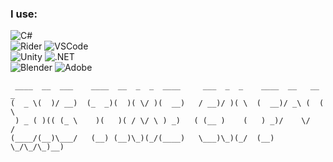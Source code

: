 

### I use:
![C#](https://img.shields.io/badge/c%23-9a4993.svg?style=for-the-badge&logo=c-sharp&logoColor=white)
<br>
![Rider](https://img.shields.io/badge/Rider-da4643?style=for-the-badge&logo=Rider&logoColor=white)
![VSCode](https://img.shields.io/badge/VSCode-0078D4?style=for-the-badge&logo=visual%20studio%20code&logoColor=white)
<br>
![Unity](https://img.shields.io/badge/unity-%23239120.svg?style=for-the-badge&logo=unity&logoColor=white)
![.NET](https://img.shields.io/badge/.NET-512BD4?style=for-the-badge&logo=dotnet&logoColor=white)
<br>
![Blender](https://img.shields.io/badge/blender-%23F5792A.svg?style=for-the-badge&logo=blender&logoColor=white)
![Adobe](https://img.shields.io/badge/adobe-%23FF0000.svg?style=for-the-badge&logo=adobe&logoColor=white)

```
‎ ____‎ ‎ __‎ ‎ ___‎ ‎ ‎ ‎ ____‎ ‎ __‎ ‎ _‎ ‎ _‎ ‎ ____‎ ‎ ‎ ‎ ‎ ___‎ ‎ _‎ ‎ _‎ ‎ ‎ ‎ ____‎ ‎ __‎ ‎ ‎ __‎ _‎ 
(‎‎ ‎ _‎‎ \(‎‎ ‎ )/‎‎ __)‎‎ ‎ (_‎ ‎ _)(‎ ‎ )(‎ \/‎ )(‎ ‎ __)‎ ‎ ‎ /‎ __)/‎ )(‎ \‎ ‎ (‎ ‎ __)/‎ _\‎ (‎ ‎ (‎ \
‎ )‎ _‎ (‎ )((‎ (_‎ \‎ ‎ ‎ ‎ )(‎ ‎ ‎ )(‎ /‎ \/‎ \‎ )‎ _)‎ ‎ ‎ (‎ (__‎ )‎ ‎ ‎ ‎ (‎ ‎ ‎ ) _)/‎ ‎ ‎ ‎ \/‎ ‎ ‎ ‎ /
(____/(__)\___/‎ ‎ ‎ (__)‎ (__)\_)(_/(____)‎ ‎ ‎ \___)\_)(_/‎ ‎ (__)‎ \_/\_/\_)__)

```
<!--
**jimxcds/jimxcds** is a ✨ _special_ ✨ repository because its `README.md` (this file) appears on your GitHub profile.

Here are some ideas to get you started:

- 🔭 I’m currently working on ...
- 🌱 I’m currently learning ...
- 👯 I’m looking to collaborate on ...
- 🤔 I’m looking for help with ...
- 💬 Ask me about ...
- 📫 How to reach me: ...
- 😄 Pronouns: ...
- ⚡ Fun fact: ...
-->
